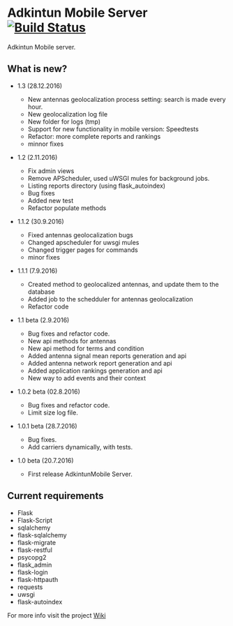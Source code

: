 Adkintun Mobile Server [![Build Status](https://travis-ci.org/niclabs/AdkintunMobile-Server.svg?branch=master)](https://travis-ci.org/niclabs/AdkintunMobile-Server)
======================

Adkintun Mobile server.

What is new?
-------
* 1.3 (28.12.2016)
   * New antennas geolocalization process setting: search is made every hour. 
   * New geolocalization log file
   * New folder for logs (tmp)
   * Support for new functionality in mobile version: Speedtests
   * Refactor: more complete reports and rankings
   * minnor fixes
      
* 1.2 (2.11.2016)
    * Fix admin views
    * Remove APScheduler, used uWSGI mules for background jobs.
    * Listing reports directory (using flask_autoindex)
    * Bug fixes
    * Added new test
    * Refactor populate methods
    
* 1.1.2 (30.9.2016)
    * Fixed antennas geolocalization bugs
    * Changed apscheduler for uwsgi mules
    * Changed trigger pages for commands
    * minor fixes

* 1.1.1 (7.9.2016)
    * Created method to geolocalized antennas, and update them to the database
    * Added job to the schedduler for antennas geolocalization
    * Refactor code

* 1.1 beta (2.9.2016)
    * Bug fixes and refactor code.
    * New api methods for antennas
    * New api method for terms and condition
    * Added antenna signal mean reports generation and api
    * Added antenna network report generation and api
    * Added application rankings generation and api
    * New way to add events and their context

* 1.0.2 beta (02.8.2016)
    * Bug fixes and refactor code.
    * Limit size log file.

* 1.0.1 beta (28.7.2016)
    * Bug fixes.
    * Add carriers dynamically, with tests.
    
* 1.0 beta (20.7.2016)
    * First release AdkintunMobile Server.


Current requirements
--------------------

* Flask
* Flask-Script
* sqlalchemy
* flask-sqlalchemy
* flask-migrate
* flask-restful
* psycopg2
* flask_admin
* flask-login
* flask-httpauth
* requests
* uwsgi
* flask-autoindex

For more info visit the project [Wiki](https://github.com/niclabs/AdkintunMobile-Server/wiki)
